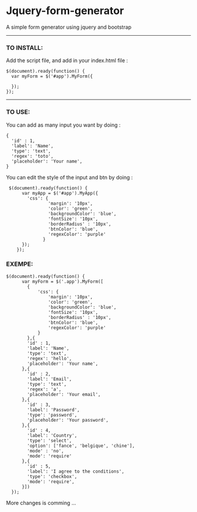 # Jquery-form-generator

A simple form generator using jquery and bootstrap

---
### TO INSTALL: 

Add the script file, and add in your index.html file :
```
$(document).ready(function() {
  var myForm = $('#app').MyForm({
      
  });
});
```
---
### TO USE: 

You can add as many input you want by doing :

```
{
  'id' : 1,
  'label': 'Name',
  'type': 'text', 
  'regex': 'toto',
  'placeholder': 'Your name',
}
```

You can edit the style of the input and btn by doing : 

```
 $(document).ready(function() {
      var myApp = $('#app').MyApp({
        'css': {
				'margin': '10px',
				'color': 'green', 
				'backgroundColor': 'blue', 
				'fontSize': '10px',
				'borderRadius' : '10px',
				'btnColor': 'blue', 
				'regexColor': 'purple'
			  }
      });
    });
```

### EXEMPE:
```
$(document).ready(function() {
      var myForm = $('.app').MyForm([
		{
			'css': {
				'margin': '10px',
				'color': 'green', 
				'backgroundColor': 'blue', 
				'fontSize': '10px',
				'borderRadius' : '10px',
				'btnColor': 'blue', 
				'regexColor': 'purple'
			}
		},{
      	'id' : 1,
      	'label': 'Name',
      	'type': 'text', 
      	'regex': 'hello',
      	'placeholder': 'Your name',
      },{
      	'id' : 2,
      	'label': 'Email', 
      	'type': 'text', 
      	'regex': 'a',
      	'placeholder': 'Your email',
      },{
      	'id' : 3,
      	'label': 'Password', 
      	'type': 'password', 
      	'placeholder': 'Your password',
      },{
      	'id' : 4,
      	'label': 'Country', 
      	'type': 'select', 
      	'option': ['fance', 'belgique', 'chine'],
      	'mode' : 'no',
      	'mode': 'require'
      },{
      	'id' : 5,
      	'label': 'I agree to the conditions', 
      	'type': 'checkbox', 
      	'mode': 'require',
      }])
  });
```

More changes is comming ...
